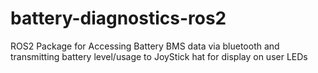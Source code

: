 # battery-diagnostics-ros2
ROS2 Package for Accessing Battery BMS data via bluetooth and transmitting battery level/usage to JoyStick hat for display on user LEDs
